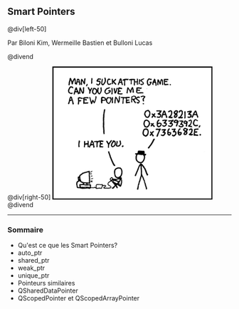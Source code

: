 ## Smart Pointers

@div[left-50]


Par Biloni Kim, Wermeille Bastien et Bulloni Lucas

@divend

@div[right-50]
![Pointeurs](pictures/pointers.png)
@divend

---

### Sommaire

- Qu'est ce que les Smart Pointers?
- auto_ptr
- shared_ptr
- weak_ptr
- unique_ptr
- Pointeurs similaires
- QSharedDataPointer
- QScopedPointer et QScopedArrayPointer
